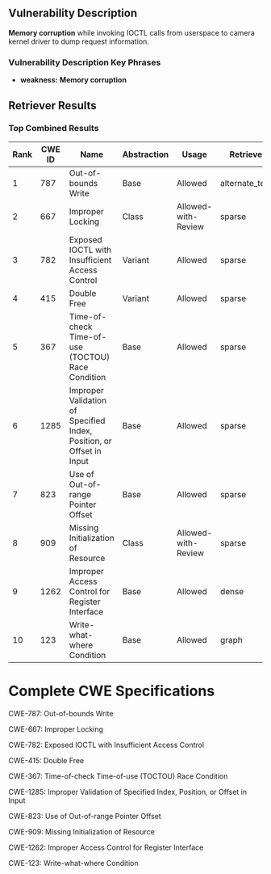 ## Vulnerability Description
**Memory corruption** while invoking IOCTL calls from userspace to camera kernel driver to dump request information.

### Vulnerability Description Key Phrases
- **weakness:** **Memory corruption**

## Retriever Results

### Top Combined Results

| Rank | CWE ID | Name | Abstraction | Usage  | Retrievers | Individual Scores |
|------|--------|------|-------------|-------|------------|-------------------|
| 1 | 787 | Out-of-bounds Write | Base | Allowed | alternate_terms | 1.000 |
| 2 | 667 | Improper Locking | Class | Allowed-with-Review | sparse | 0.119 |
| 3 | 782 | Exposed IOCTL with Insufficient Access Control | Variant | Allowed | sparse | 0.112 |
| 4 | 415 | Double Free | Variant | Allowed | sparse | 0.105 |
| 5 | 367 | Time-of-check Time-of-use (TOCTOU) Race Condition | Base | Allowed | sparse | 0.103 |
| 6 | 1285 | Improper Validation of Specified Index, Position, or Offset in Input | Base | Allowed | sparse | 0.103 |
| 7 | 823 | Use of Out-of-range Pointer Offset | Base | Allowed | sparse | 0.102 |
| 8 | 909 | Missing Initialization of Resource | Class | Allowed-with-Review | sparse | 0.102 |
| 9 | 1262 | Improper Access Control for Register Interface | Base | Allowed | dense | 0.503 |
| 10 | 123 | Write-what-where Condition | Base | Allowed | graph | 0.003 |



# Complete CWE Specifications

CWE-787: Out-of-bounds Write

CWE-667: Improper Locking

CWE-782: Exposed IOCTL with Insufficient Access Control

CWE-415: Double Free

CWE-367: Time-of-check Time-of-use (TOCTOU) Race Condition

CWE-1285: Improper Validation of Specified Index, Position, or Offset in Input

CWE-823: Use of Out-of-range Pointer Offset

CWE-909: Missing Initialization of Resource

CWE-1262: Improper Access Control for Register Interface

CWE-123: Write-what-where Condition